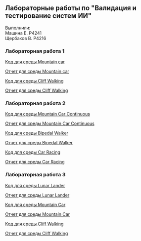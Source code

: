 ## Лабораторные работы по "Валидация и тестирование систем ИИ"

Выполнили: <br>
Машина Е. P4241 <br>
Щербаков В. P4216

### Лабораторная работа 1
[Код для среды Mountain car](./Lab1/mountain-car/RL_%E2%84%961.ipynb)

[Отчет для среды Mountain car](./Lab1/mountain-car/README.md)

[Код для среды Cliff Walking](./Lab1/cliff-walking/RL1_CliffWalking.ipynb)

[Отчет для среды Cliff Walking](./Lab1/cliff-walking/README.md)

### Лабораторная работа 2
[Код для среды Mountain Car Continuous](./Lab2/mountain-car-continuous/RL_%E2%84%962.ipynb)

[Отчет для среды Mountain Car Continuous](./Lab2/mountain-car-continuous/README.md)

[Код для среды Bipedal Walker](./Lab2/bipedal-walker/RL2_BipedalWalker.ipynb)

[Отчет для среды Bipedal Walker](./Lab2/bipedal-walker/README.md)

[Код для среды Car Racing](./Lab2/car-racing/RL2_CarRacing.ipynb)

[Отчет для среды Car Racing](./Lab2/car-racing/README.md)

### Лабораторная работа 3
[Код для среды Lunar Lander](./Lab3/lunar-lander/RL3_LunarLander.ipynb)

[Отчет для среды Lunar Lander](./Lab3/lunar-lander/README.md)

[Код для среды Mountain Car](./Lab3/mountain-car/RL3_MountainCar.ipynb)

[Отчет для среды Mountain Car](./Lab3/mountain-car/README.md)

[Код для среды Cliff Walking](./Lab3/cliff-walking/RL3_CliffWalking.ipynb)

[Отчет для среды Cliff Walking](./Lab3/cliff-walking/README.md)
